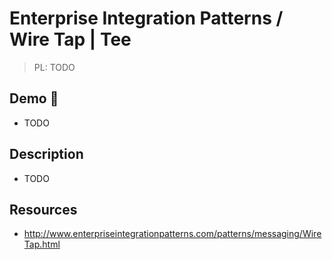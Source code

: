 # Enterprise Integration Patterns / Wire Tap | Tee

> PL: TODO

## Demo 🎉

* TODO

## Description

* TODO

## Resources

* <http://www.enterpriseintegrationpatterns.com/patterns/messaging/WireTap.html>
